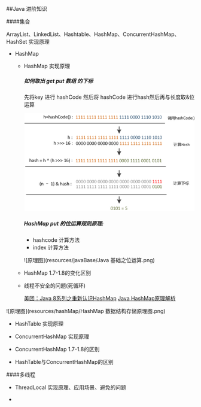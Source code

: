 ##Java 进阶知识 

####集合

ArrayList、LinkedList、Hashtable、HashMap、ConcurrentHashMap、HashSet 实现原理

- HashMap
  - HashMap  实现原理 

    ##### 如何取出 get put 数组 的下标

    先将key 进行 hashCode 然后将 hashCode 进行hash然后再与长度取&位运算



    ![原理图](resources/hashMap/hashcode.png)





    ##### HashMap put 的位运算规则原理:

    - hashcode 计算方法 
    - index 计算方法

    ![原理图](resources/javaBase/Java 基础之位运算.png)





  - HashMap 1.7-1.8的变化区别 

  - 线程不安全的问题(死循环)

    [美团：Java 8系列之重新认识HashMap](https://tech.meituan.com/java_hashmap.html)
    [Java HashMap原理解析](https://yikun.github.io/2015/04/01/Java-HashMap%E5%B7%A5%E4%BD%9C%E5%8E%9F%E7%90%86%E5%8F%8A%E5%AE%9E%E7%8E%B0/)


![原理图](resources/hashMap/HashMap 数据结构存储原理图.png)



- HashTable 实现原理 

- ConcurrentHashMap 实现原理  
- ConcurrentHashMap 1.7-1.8的区别

- HashTable与ConcurrentHashMap的区别






####多线程 

- ThreadLocal 实现原理、应用场景、避免的问题


- 



